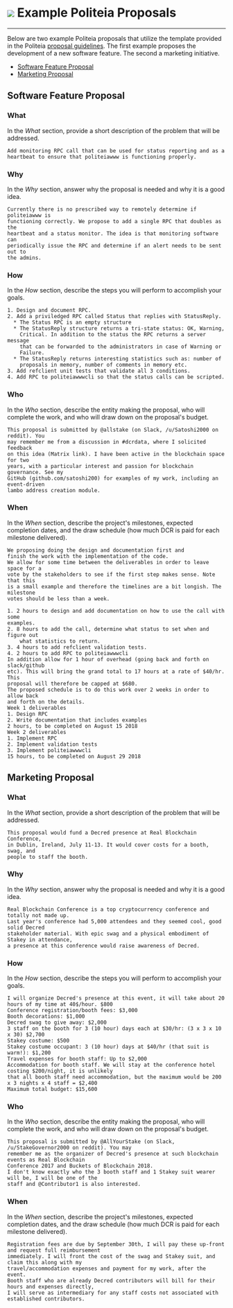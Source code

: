 # <img class="dcr-icon" src="/img/dcr-icons/Politeia.svg" /> Example Politeia Proposals

---

Below are two example Politeia proposals that utilize the template provided in the
Politeia [proposal guidelines](/proposal-guidelines.md). The first example proposes the 
development of a new software feature. The second a marketing initiative.

- [Software Feature Proposal](#software-feature-proposal)
- [Marketing Proposal](#marketing-proposal)

## Software Feature Proposal

### What

In the *What* section, provide a short description of the problem that will 
be addressed.

    Add monitoring RPC call that can be used for status reporting and as a
    heartbeat to ensure that politeiawww is functioning properly.

### Why

In the *Why* section, answer why the proposal is needed and why it is
a good idea.

    Currently there is no prescribed way to remotely determine if politeiawww is
    functioning correctly. We propose to add a single RPC that doubles as the
    heartbeat and a status monitor. The idea is that monitoring software can
    periodically issue the RPC and determine if an alert needs to be sent out to
    the admins.

### How

In the *How* section, describe the steps you will perform to accomplish your
goals.

    1. Design and document RPC.
    2. Add a priviledged RPC called Status that replies with StatusReply.
      * The Status RPC is an empty structure
      * The StatusReply structure returns a tri-state status: OK, Warning,
        Critical. In addition to the status the RPC returns a server message
        that can be forwarded to the administrators in case of Warning or
        Failure.
      * The StatusReply returns interesting statistics such as: number of
        proposals in memory, number of comments in memory etc.
    3. Add refclient unit tests that validate all 3 conditions.
    4. Add RPC to politeiawwwcli so that the status calls can be scripted.

### Who

In the *Who* section, describe the entity making the proposal, who will
complete the work, and who will draw down on the proposal's budget.

    This proposal is submitted by @allstake (on Slack, /u/Satoshi2000 on reddit). You
    may remember me from a discussion in #dcrdata, where I solicited feedback
    on this idea (Matrix link). I have been active in the blockchain space for two 
    years, with a particular interest and passion for blockchain governance. See my 
    GitHub (github.com/satoshi200) for examples of my work, including an event-driven 
    lambo address creation module.

### When

In the *When* section, describe the project's milestones, expected 
completion dates, and the draw schedule (how much DCR is paid for each milestone delivered).

    We proposing doing the design and documentation first and
    finish the work with the implementation of the code.
    We allow for some time between the deliverables in order to leave space for a
    vote by the stakeholders to see if the first step makes sense. Note that this
    is a small example and therefore the timelines are a bit longish. The milestone
    votes should be less than a week.

    1. 2 hours to design and add documentation on how to use the call with some
    examples.
    2. 8 hours to add the call, determine what status to set when and figure out
        what statistics to return.
    3. 4 hours to add refclient validation tests.
    4. 2 hours to add RPC to politeiawwwcli
    In addition allow for 1 hour of overhead (going back and forth on slack/github
    etc). This will bring the grand total to 17 hours at a rate of $40/hr. This
    proposal will therefore be capped at $680.
    The proposed schedule is to do this work over 2 weeks in order to allow back
    and forth on the details.
    Week 1 deliverables
    1. Design RPC
    2. Write documentation that includes examples
    2 hours, to be completed on August 15 2018
    Week 2 deliverables
    1. Implement RPC
    2. Implement validation tests
    3. Implement politeiawwwcli
    15 hours, to be completed on August 29 2018


## Marketing Proposal

### What

In the *What* section, provide a short description of the problem that will 
be addressed.

    This proposal would fund a Decred presence at Real Blockchain Conference,
    in Dublin, Ireland, July 11-13. It would cover costs for a booth, swag, and
    people to staff the booth.

### Why

In the *Why* section, answer why the proposal is needed and why it is
a good idea.

    Real Blockchain Conference is a top cryptocurrency conference and totally not made up.
    Last year's conference had 5,000 attendees and they seemed cool, good solid Decred
    stakeholder material. With epic swag and a physical embodiment of Stakey in attendance,
    a presence at this conference would raise awareness of Decred.

### How

In the *How* section, describe the steps you will perform to accomplish your
goals.

    I will organize Decred's presence at this event, it will take about 20 hours of my time at 40$/hour. $800
    Conference registration/booth fees: $3,000
    Booth decorations: $1,000
    Decred swag to give away: $2,000
    3 staff on the booth for 3 (10 hour) days each at $30/hr: (3 x 3 x 10 x 30) $2,700
    Stakey costume: $500
    Stakey costume occupant: 3 (10 hour) days at $40/hr (that suit is warm!): $1,200
    Travel expenses for booth staff: Up to $2,000
    Accommodation for booth staff. We will stay at the conference hotel costing $200/night, it is unlikely
    that all booth staff need accommodation, but the maximum would be 200 x 3 nights x 4 staff = $2,400
    Maximum total budget: $15,600

### Who

In the *Who* section, describe the entity making the proposal, who will
complete the work, and who will draw down on the proposal's budget.

    This proposal is submitted by @AllYourStake (on Slack, /u/StakeGovernor2000 on reddit). You may
    remember me as the organizer of Decred's presence at such blockchain events as Real Blockchain
    Conference 2017 and Buckets of Blockchain 2018.
    I don't know exactly who the 3 booth staff and 1 Stakey suit wearer will be, I will be one of the
    staff and @Contributor1 is also interested.

### When

In the *When* section, describe the project's milestones, expected 
completion dates, and the draw schedule (how much DCR is paid for each milestone delivered).

    Registration fees are due by September 30th, I will pay these up-front and request full reimbursement
    immediately. I will front the cost of the swag and Stakey suit, and claim this along with my
    travel/accommodation expenses and payment for my work, after the event.
    Booth staff who are already Decred contributors will bill for their hours and expenses directly,
    I will serve as intermediary for any staff costs not associated with established contributors.


